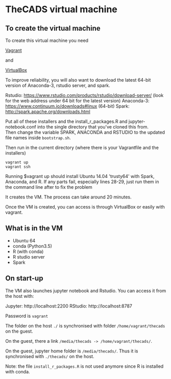 # TheCADS virtual machine

## To create the virtual machine

To create this virtual machine you need

[Vagrant](https://www.vagrantup.com/downloads.html)

and

[VirtualBox](https://www.virtualbox.org/wiki/Downloads)

To improve reliability, you will also want to download the latest 64-bit version of Anaconda-3, rstudio server, and spark.

Rstudio: https://www.rstudio.com/products/rstudio/download-server/ (look for the web address under 64 bit for the latest version)
Anaconda-3: https://www.continuum.io/downloads#linux (64-bit)
Spark: http://spark.apache.org/downloads.html

Put all of these installers and the install_r_packages.R and jupyter-notebook.conf
into the single directory that you've cloned this from.  
Then change the variable SPARK, ANACONDA and RSTUDIO to the updated file names inside ```bootstrap.sh```.

Then run in the current directory (where there is your Vagrantfile and the installers)

```
vagrant up
vagrant ssh
```

Running $vagrant up should install Ubuntu 14.04 'trusty64' with Spark, Anaconda, and R.
If any parts fail, especially lines 28-29, just run them in the command line after to
fix the problem

It creates the VM. The process can take around 20 minutes.

Once the VM is created, you can access is through VirtualBox or easily
with vagrant.

## What is in the VM

- Ubuntu 64
- conda (Python3.5)
- R (with conda)
- R studio server
- Spark

## On start-up

The VM also launches jupyter notebook and Rstudio. You can access it from the host with:

Jupyter: http://localhost:2200
RStudio: http://localhost:8787

Password is ```vagrant```

The folder on the host ```./``` is synchronised with folder
```/home/vagrant/thecads``` on the guest.

On the guest, there a link ```/media/thecads -> /home/vagrant/thecads/```.

On the guest, jupyter home folder is ```/media/thecads/```. Thus it is synchronised with ```./thecads/``` on the
host.


Note: the file ```install_r_packages.R``` is not used anymore since R
is installed with conda.
